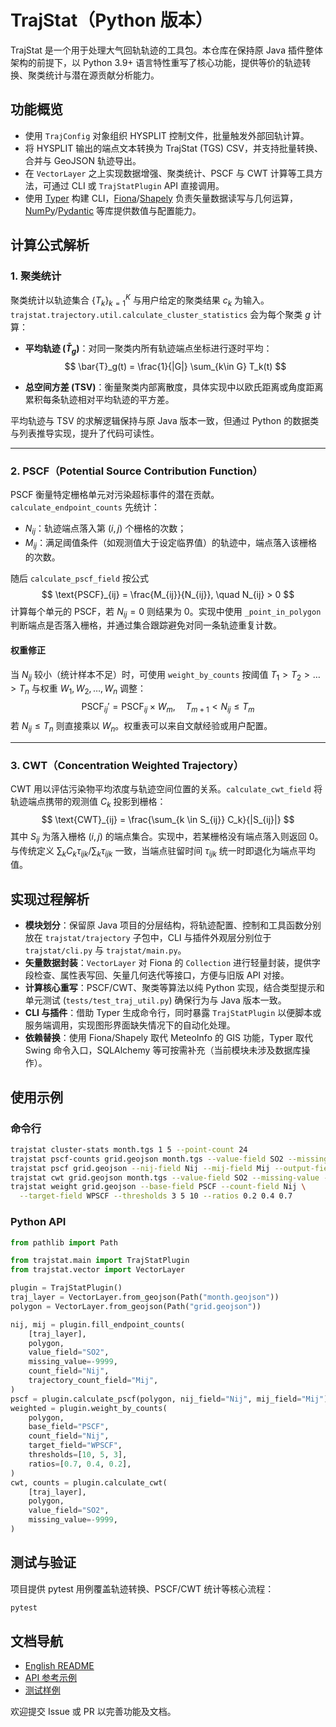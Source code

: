 # TrajStat（Python 版本）

TrajStat 是一个用于处理大气回轨轨迹的工具包。本仓库在保持原 Java 插件整体架构的前提下，以 Python 3.9+ 语言特性重写了核心功能，提供等价的轨迹转换、聚类统计与潜在源贡献分析能力。

## 功能概览

- 使用 `TrajConfig` 对象组织 HYSPLIT 控制文件，批量触发外部回轨计算。
- 将 HYSPLIT 输出的端点文本转换为 TrajStat (TGS) CSV，并支持批量转换、合并与 GeoJSON 轨迹导出。
- 在 `VectorLayer` 之上实现数据增强、聚类统计、PSCF 与 CWT 计算等工具方法，可通过 CLI 或 `TrajStatPlugin` API 直接调用。
- 使用 [Typer](https://typer.tiangolo.com/) 构建 CLI，[Fiona](https://fiona.readthedocs.io/)/[Shapely](https://shapely.readthedocs.io/) 负责矢量数据读写与几何运算，[NumPy](https://numpy.org/)/[Pydantic](https://docs.pydantic.dev/) 等库提供数值与配置能力。

## 计算公式解析

### 1. 聚类统计

聚类统计以轨迹集合 $\{T_k\}_{k=1}^K$ 与用户给定的聚类结果 $c_k$ 为输入。`trajstat.trajectory.util.calculate_cluster_statistics` 会为每个聚类 $g$ 计算：

- **平均轨迹 ($\bar{T}_g$)**：对同一聚类内所有轨迹端点坐标进行逐时平均：
  $$
  \bar{T}_g(t) = \frac{1}{|G|} \sum_{k\in G} T_k(t)
  $$

- **总空间方差 (TSV)**：衡量聚类内部离散度，具体实现中以欧氏距离或角度距离累积每条轨迹相对平均轨迹的平方差。

平均轨迹与 TSV 的求解逻辑保持与原 Java 版本一致，但通过 Python 的数据类与列表推导实现，提升了代码可读性。

---

### 2. PSCF（Potential Source Contribution Function）

PSCF 衡量特定栅格单元对污染超标事件的潜在贡献。`calculate_endpoint_counts` 先统计：

- $N_{ij}$：轨迹端点落入第 $(i,j)$ 个栅格的次数；
- $M_{ij}$：满足阈值条件（如观测值大于设定临界值）的轨迹中，端点落入该栅格的次数。

随后 `calculate_pscf_field` 按公式
$$
\text{PSCF}_{ij} = \frac{M_{ij}}{N_{ij}}, \quad N_{ij} > 0
$$
计算每个单元的 PSCF，若 $N_{ij}=0$ 则结果为 0。实现中使用 `_point_in_polygon` 判断端点是否落入栅格，并通过集合跟踪避免对同一条轨迹重复计数。

#### 权重修正

当 $N_{ij}$ 较小（统计样本不足）时，可使用 `weight_by_counts` 按阈值 $T_1 > T_2 > \dots > T_n$ 与权重 $W_1, W_2, \dots, W_n$ 调整：
$$
\text{PSCF}_{ij}' = \text{PSCF}_{ij} \times W_m, \quad T_{m+1} < N_{ij} \le T_m
$$
若 $N_{ij} \le T_n$ 则直接乘以 $W_n$。权重表可以来自文献经验或用户配置。

---

### 3. CWT（Concentration Weighted Trajectory）

CWT 用以评估污染物平均浓度与轨迹空间位置的关系。`calculate_cwt_field` 将轨迹端点携带的观测值 $C_k$ 投影到栅格：
$$
\text{CWT}_{ij} = \frac{\sum_{k \in S_{ij}} C_k}{|S_{ij}|}
$$
其中 $S_{ij}$ 为落入栅格 $(i,j)$ 的端点集合。实现中，若某栅格没有端点落入则返回 0。与传统定义 $\sum_k C_k \tau_{ijk}/\sum_k \tau_{ijk}$ 一致，当端点驻留时间 $\tau_{ijk}$ 统一时即退化为端点平均值。

## 实现过程解析

- **模块划分**：保留原 Java 项目的分层结构，将轨迹配置、控制和工具函数分别放在 `trajstat/trajectory` 子包中，CLI 与插件外观层分别位于 `trajstat/cli.py` 与 `trajstat/main.py`。
- **矢量数据封装**：`VectorLayer` 对 Fiona 的 `Collection` 进行轻量封装，提供字段检查、属性表写回、矢量几何迭代等接口，方便与旧版 API 对接。
- **计算核心重写**：PSCF/CWT、聚类等算法以纯 Python 实现，结合类型提示和单元测试 (`tests/test_traj_util.py`) 确保行为与 Java 版本一致。
- **CLI 与插件**：借助 Typer 生成命令行，同时暴露 `TrajStatPlugin` 以便脚本或服务端调用，实现图形界面缺失情况下的自动化处理。
- **依赖替换**：使用 Fiona/Shapely 取代 MeteoInfo 的 GIS 功能，Typer 取代 Swing 命令入口，SQLAlchemy 等可按需补充（当前模块未涉及数据库操作）。

## 使用示例

### 命令行

```bash
trajstat cluster-stats month.tgs 1 5 --point-count 24
trajstat pscf-counts grid.geojson month.tgs --value-field SO2 --missing-value -9999
trajstat pscf grid.geojson --nij-field Nij --mij-field Mij --output-field PSCF
trajstat cwt grid.geojson month.tgs --value-field SO2 --missing-value -9999
trajstat weight grid.geojson --base-field PSCF --count-field Nij \
  --target-field WPSCF --thresholds 3 5 10 --ratios 0.2 0.4 0.7
```

### Python API

```python
from pathlib import Path

from trajstat.main import TrajStatPlugin
from trajstat.vector import VectorLayer

plugin = TrajStatPlugin()
traj_layer = VectorLayer.from_geojson(Path("month.geojson"))
polygon = VectorLayer.from_geojson(Path("grid.geojson"))

nij, mij = plugin.fill_endpoint_counts(
    [traj_layer],
    polygon,
    value_field="SO2",
    missing_value=-9999,
    count_field="Nij",
    trajectory_count_field="Mij",
)
pscf = plugin.calculate_pscf(polygon, nij_field="Nij", mij_field="Mij")
weighted = plugin.weight_by_counts(
    polygon,
    base_field="PSCF",
    count_field="Nij",
    target_field="WPSCF",
    thresholds=[10, 5, 3],
    ratios=[0.7, 0.4, 0.2],
)
cwt, counts = plugin.calculate_cwt(
    [traj_layer],
    polygon,
    value_field="SO2",
    missing_value=-9999,
)
```

## 测试与验证

项目提供 pytest 用例覆盖轨迹转换、PSCF/CWT 统计等核心流程：

```bash
pytest
```

## 文档导航

- [English README](README.md)
- [API 参考示例](trajstat/main.py)
- [测试样例](tests/test_traj_util.py)

欢迎提交 Issue 或 PR 以完善功能及文档。
